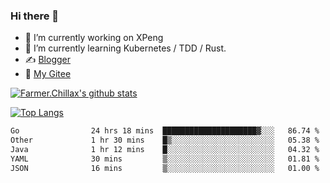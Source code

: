 ### Hi there 👋

- 🔭 I’m currently working on XPeng
- 🌱 I’m currently learning Kubernetes / TDD / Rust.
- ✍️ [Blogger](https://blog.farmer233.top)
- 🤔 [My Gitee](https://gitee.com/Farmer-chong)


[![Farmer.Chillax's github stats](https://github-readme-stats.vercel.app/api?username=FarmerChillax)](https://github.com/anuraghazra/github-readme-stats)

[![Top Langs](https://github-readme-stats.vercel.app/api/top-langs/?username=FarmerChillax&layout=compact&hide=html,css,javascript)](https://github.com/anuraghazra/github-readme-stats)


<a href="https://wakatime.com/@Farmer"> </a>
          <!--START_SECTION:waka-->

```txt
Go                24 hrs 18 mins  █████████████████████▓░░░   86.74 %
Other             1 hr 30 mins    █▒░░░░░░░░░░░░░░░░░░░░░░░   05.38 %
Java              1 hr 12 mins    █░░░░░░░░░░░░░░░░░░░░░░░░   04.32 %
YAML              30 mins         ▒░░░░░░░░░░░░░░░░░░░░░░░░   01.81 %
JSON              16 mins         ▒░░░░░░░░░░░░░░░░░░░░░░░░   01.00 %
```

<!--END_SECTION:waka-->



<!--
**Farmer-chong/Farmer-chong** is a ✨ _special_ ✨ repository because its `README.md` (this file) appears on your GitHub profile.

Here are some ideas to get you started:

- 🔭 I’m currently working on ...
- 🌱 I’m currently learning ...
- 👯 I’m looking to collaborate on ...
- 🤔 I’m looking for help with ...
- 💬 Ask me about ...
- 📫 How to reach me: ...
- 😄 Pronouns: ...
- ⚡ Fun fact: ...
-->
